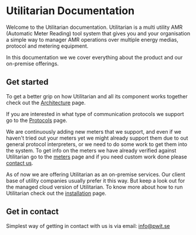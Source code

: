 # Utilitarian Documentation

Welcome to the Utilitarian documentation. Utilitarian is a multi utility AMR 
(Automatic Meter Reading) tool system that gives you and your organisation 
a simple way to manager AMR operations over multiple energy medias, protocol 
and metering equipment. 

In this documentation we we cover everything about the product and our on-premise
offerings.


## Get started

To get a better grip on how Utilitarian and all its component works together check
out the [Architecture](architecture.md) page.

If you are interested in what type of communication protocols we support go to 
the [Protocols](protocols.md) page.

We are continuously adding new meters that we support, and even if we haven't 
tried out your meters yet we might already support them due to out general 
protocol interpreters, or we need to do some work to get them into the system. 
To get info on the meters we have already verified against Utilitarian go to the 
[meters](meters.md) page and if you need custom work done please 
[contact us](index.md#get-in-contact). 

As of now we are offering Utilitarian as an on-premise services. Our client base 
of utility companies usually prefer it this way. But keep a look out for the 
managed cloud version of Utilitarian. To know more about how to run Utilitarian 
check out the [installation](installation.md) page. 



## Get in contact

Simplest way of getting in contact with us is via email: info@pwit.se



